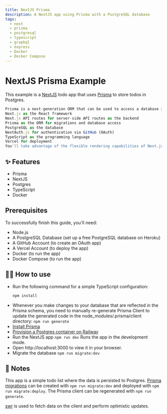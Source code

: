 ```yaml
---
title: NextJS Prisma
description: A NextJS app using Prisma with a PostgreSQL database
tags:
  - next
  - prisma
  - postgresql
  - typescript
  - graphql
  - express
  - Docker
  - Docker Compose
---
```


# NextJS Prisma Example

This example is a [NextJS](https://nextjs.org/) todo app that uses
[Prisma](https://www.prisma.io/) to store todos in Postgres.

```typescript
Prisma is a next-generation ORM that can be used to access a database in Node.js and TypeScript applications. In this guide, you'll learn how to implement a fullstack sample blogging application using the following technologies:
Next.js as the React framework
Next.js API routes for server-side API routes as the backend
Prisma as the ORM for migrations and database access
PostgreSQL as the database
NextAuth.js for authentication via GitHub (OAuth)
TypeScript as the programming language
Vercel for deployment
You'll take advantage of the flexible rendering capabilities of Next.js by using Static-Site Generation (SSG) and Server-Side Rendering (SSR) where it makes sense. At the end, you will deploy the app to Vercel.
```

## ✨ Features

- Prisma
- NextJS
- Postgres
- TypeScript
- Docker

## Prerequisites

To successfully finish this guide, you'll need:

- Node.js
- A PostgreSQL Database (set up a free PostgreSQL database on Heroku)
- A GitHub Account (to create an OAuth app)
- A Vercel Account (to deploy the app)
- Docker (to run the app)
- Docker Compose (to run the app)

## 💁‍♀️ How to use

- Run the following command for a simple TypeScript configuration:
  ```bash
  npm install
  ```
- Whenever you make changes to your database that are reflected in the Prisma schema, you need to manually re-generate Prisma Client to update the generated code in the node_modules/.prisma/client directory: `npm run generate`
- [Install Prisma](/install-prisma)
- [Provision a Postgres container on Railway](https://dev.new)
- Run the NextJS app `npm run dev` Runs the app in the development mode.
- Open http://localhost:3000 to view it in your browser.
- Migrate the database `npm run migrate:dev`

## 📝 Notes

This app is a simple todo list where the data is persisted to Postgres. [Prisma
migrations](https://www.prisma.io/docs/concepts/components/prisma-migrate#prisma-migrate)
can be created with `npm run migrate:dev` and deployed with `npm run migrate:deploy`. The Prisma client can be regenerated with
`npm run generate`.

[swr](https://swr.vercel.app/) is used to fetch data on the client and perform optimistic updates.

